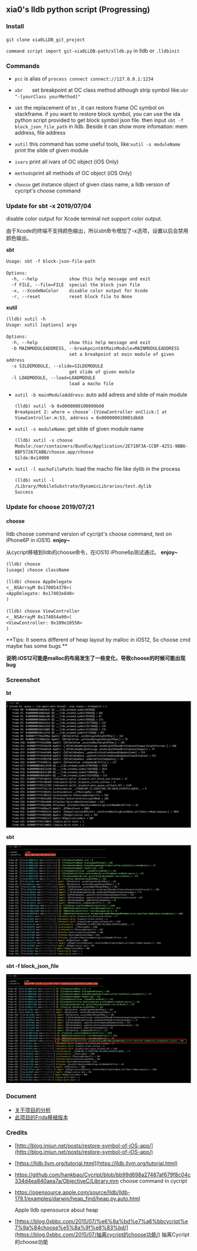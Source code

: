 ## xia0's lldb python script (Progressing)

### Install 

`git clone xia0LLDB_git_project `

`command script import git-xia0LLDB-path/xlldb.py` in lldb or `.lldbinit`



### Commands

- `pcc`  is alias of  `process connect connect://127.0.0.1:1234 `
- `xbr   `  set breakpoint at OC class method although strip symbol like:`xbr "-[yourClass yourMethod]"`
- `sbt` the replacement of `bt` , it can restore frame OC symbol on stackframe. if you want to restore block symbol, you can use the ida python script provided to get block symbol json file. then input `sbt -f  block_json_file_path`  in lldb. Beside it can show more infomation: mem address, file address
- `xutil` this command has some useful tools, like:`xutil -s moduleName` print the silde of given module

- `ivars`  print all ivars of OC object (iOS Only)
- `methods`print all methods of OC object (iOS Only)
- `choose` get instance object of given class name, a lldb version of cycript's choose command



### Update for sbt -x 2019/07/04

disable color output for Xcode terminal not support color output.

由于Xcode的终端不支持颜色输出，所以sbt命令增加了-x选项，设置以后会禁用颜色输出。

**sbt**

```
Usage: sbt -f block-json-file-path

Options:
  -h, --help            show this help message and exit
  -f FILE, --file=FILE  special the block json file
  -x, --XcodeNoColor    disable color output for Xcode
  -r, --reset           reset block file to None
```

**xutil**

```
(lldb) xutil -h
Usage: xutil [options] args

Options:
  -h, --help            show this help message and exit
  -b MAINMODULEADDRESS, --breakpointAtMainModule=MAINMODULEADDRESS
                        set a breakpoint at main module of given address
  -s SILDEMODULE, --slide=SILDEMODULE
                        get slide of given module
  -l LOADMODULE, --load=LOADMODULE
                        load a macho file
```

- `xutil -b mainModuleAddress`: auto add adress and silde of main module

  ```
  (lldb) xutil -b 0x0000000100009b60
  Breakpoint 2: where = choose`-[ViewController onClick:] at ViewController.m:53, address = 0x000000010001db60
  ```

- `xutil -s moduleName`: get silde of given module name

  ```
  (lldb) xutil -s choose
  Module:/var/containers/Bundle/Application/2E718F3A-CCBF-4251-9BB6-BBF57267CABB/choose.app/choose
  Silde:0x14000
  ```

- `xutil -l machoFilePath`: load the macho file like dylib in the process

  ```
  (lldb) xutil -l /Library/MobileSubstrate/DynamicLibraries/test.dylib
  Success
  ```

  

### Update for choose 2019/07/21

#### choose

lldb choose command version of cycript's choose command, test on iPhone6P in iOS10. **enjoy~**

从cycript移植到lldb的choose命令，在iOS10 iPhone6p测试通过。 **enjoy~**

```
(lldb) choose
[usage] choose className

(lldb) choose AppDelegate
<__NSArrayM 0x170054370>(
<AppDelegate: 0x17403e840>
)

(lldb) choose ViewController
<__NSArrayM 0x174054a90>(
<ViewController: 0x109e10550>
)
```

**Tips: It seems different of heap layout by malloc in iOS12, So choose cmd maybe has some bugs  **

**说明:iOS12可能是malloc的布局发生了一些变化，导致choose的时候可能出现bug**

### Screenshot

**bt**

![orig_bt](./resource/orig_bt.png)

**sbt**

![sbt-noblockfile](./resource/sbt-noblockfile.png)

**sbt -f block_json_file**

![sbt-blockfile](./resource/sbt-blockfile.png)



### Document

- [关于项目的分析](http://4ch12dy.site/2018/10/03/xia0LLDB/xia0LLDB/)
- [此项目的Frida移植版本](http://4ch12dy.site/2019/07/02/xia0CallStackSymbols/xia0CallStackSymbols/)

### Credits

- [http://blog.imjun.net/posts/restore-symbol-of-iOS-app/](http://blog.imjun.net/posts/restore-symbol-of-iOS-app/)

- [https://lldb.llvm.org/tutorial.html](https://lldb.llvm.org/tutorial.html)

- https://github.com/hankbao/Cycript/blob/bb99d698a27487af679f8c04c334d4ea840aea7a/ObjectiveC/Library.mm choose command in cycript

- https://opensource.apple.com/source/lldb/lldb-179.1/examples/darwin/heap_find/heap.py.auto.html

  Apple lldb opensource about heap

- [https://blog.0xbbc.com/2015/07/%e6%8a%bd%e7%a6%bbcycript%e7%9a%84choose%e5%8a%9f%e8%83%bd/](https://blog.0xbbc.com/2015/07/抽离cycript的choose功能/) 抽离Cycript的choose功能

